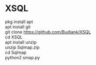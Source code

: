 # XSQL
pkg install apt <br>
apt install git <br>
git clone https://github.com/Budjank/XSQL <br>
cd XSQL <br>
apt install unzip <br>
unzip Sqlmap.zip <br>
cd Sqlmap <br>
python2 smap.py <br>


